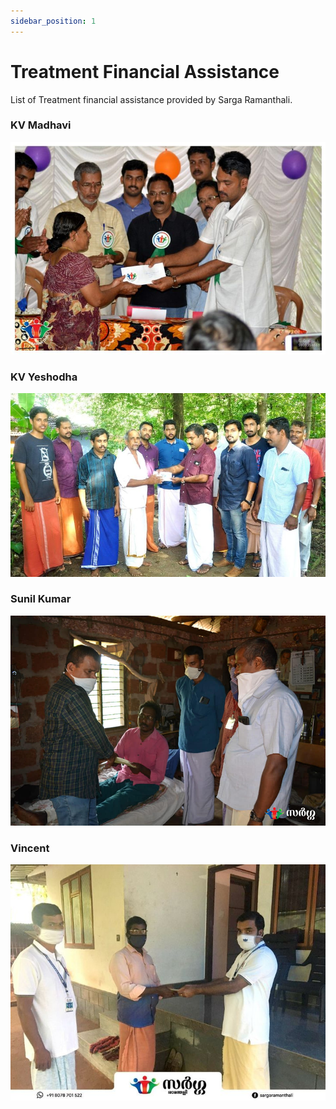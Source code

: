 ```yaml
---
sidebar_position: 1
---
```


# Treatment Financial Assistance

List of Treatment financial assistance provided by Sarga Ramanthali.

### KV Madhavi 
![KV Madhavi](/img/kvmadhavi.jpg)

### KV Yeshodha
![KV Yeshodha](/img/kvyeshodha.jpg)

### Sunil Kumar
![Sunil Kumar](/img/sunilkumar.jpg)

### Vincent
![Vincent](/img/vincent.jpg)

